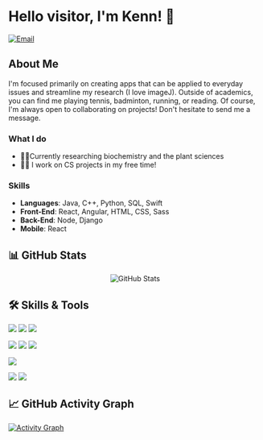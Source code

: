 # Hello visitor, I'm Kenn! 👋
[![Email](https://img.shields.io/badge/Email-Contact-red?style=for-the-badge&logo=gmail)](mailto:kennwuinbox@gmail.com)

## About Me
I'm focused primarily on creating apps that can be applied to everyday issues and streamline my research (I love imageJ). 
Outside of academics, you can find me playing tennis, badminton, running, or reading. 
Of course, I'm always open to collaborating on projects! Don't hesitate to send me a message.

### What I do
- 🌱🧪Currently researching biochemistry and the plant sciences
- 🧑‍💻 I work on CS projects in my free time!
### Skills
- **Languages**: Java, C++, Python, SQL, Swift
- **Front-End**: React, Angular, HTML, CSS, Sass
- **Back-End**: Node, Django
- **Mobile**: React

## 📊 GitHub Stats

<div align="center">
  <img src="https://github-readme-stats.vercel.app/api?username=KennWu1&show_icons=true&theme=radical" alt="GitHub Stats" />
</div>

## 🛠️ Skills & Tools

![](https://img.shields.io/badge/Code-JavaScript-informational?style=flat&logo=javascript&logoColor=white&color=F7DF1E)
![](https://img.shields.io/badge/Code-Python-informational?style=flat&logo=python&logoColor=white&color=3776AB)
![](https://img.shields.io/badge/Code-Java-informational?style=flat&logo=java&logoColor=white&color=007396)

![](https://img.shields.io/badge/Framework-React-informational?style=flat&logo=react&logoColor=white&color=61DAFB)
![](https://img.shields.io/badge/Framework-Angular-informational?style=flat&logo=angular&logoColor=white&color=DD0031)
![](https://img.shields.io/badge/Framework-Node.js-informational?style=flat&logo=node.js&logoColor=white&color=339933)

![](https://img.shields.io/badge/Database-PostgreSQL-informational?style=flat&logo=postgresql&logoColor=white&color=336791)

![](https://img.shields.io/badge/DevOps-AWS-informational?style=flat&logo=amazon-aws&logoColor=white&color=232F3E)
![](https://img.shields.io/badge/DevOps-GitHub_Actions-informational?style=flat&logo=github-actions&logoColor=white&color=2088FF)

## 📈 GitHub Activity Graph

[![Activity Graph](https://activity-graph.herokuapp.com/graph?username=KennWu1&theme=github)](https://github.com/KennWu1)

</div>
